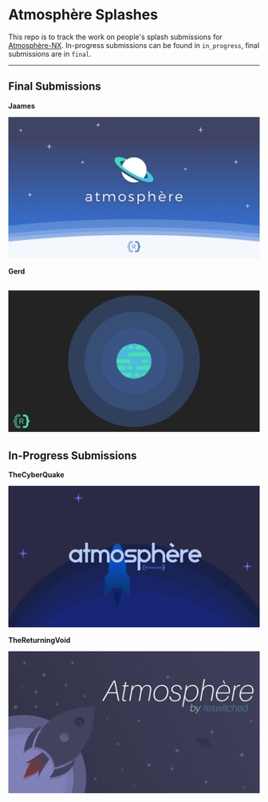 # Atmosphère Splashes

This repo is to track the work on people's splash submissions for [Atmosphère-NX](https://github.com/SciresM/Atmosphere-NX). In-progress submissions can be found in `in_progress`, final submissions are in `final`.

---

## Final Submissions

**Jaames**

![Jaames](https://raw.githubusercontent.com/Adubbz/Atmosphere-Splashes/master/final/jaames_0.png)

**Gerd**

![Gerd](https://raw.githubusercontent.com/Adubbz/Atmosphere-Splashes/master/final/Gerd_0.png)
---

## In-Progress Submissions

**TheCyberQuake**

![TheCyberQuake](https://raw.githubusercontent.com/Adubbz/Atmosphere-Splashes/master/in_progress/TheCyberQuake_0.png)

**TheReturningVoid**

![TheReturningVoid](https://raw.githubusercontent.com/Adubbz/Atmosphere-Splashes/master/in_progress/TheReturningVoid_0.png)
